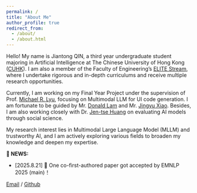 ```yaml
---
permalink: /
title: "About Me"
author_profile: true
redirect_from: 
  - /about/
  - /about.html
---
```


Hello! My name is Jiantong QIN, a third year undergraduate student majoring in Artificial Intelligence at The Chinese University of Hong Kong ([CUHK](https://www.cuhk.edu.hk/english/index.html)). I am also a member of the Faculty of Engineering’s [ELITE Stream](https://www.erg.cuhk.edu.hk/erg/Elite), where I undertake rigorous and in-depth curriculums and receive multiple research opportunities.  

Currently, I am working on my Final Year Project under the supervision of Prof. [Michael R. Lyu](https://www.cse.cuhk.edu.hk/lyu/home), focusing on Multimodal LLM for UI code generation. I am fortunate to be guided by Mr. [Donald Lam](https://donaldlamnl.github.io/DonaldLamNL/home#!/DonaldLamNL/home) and Mr. [Jingyu Xiao](https://whalexiao.github.io/). Besides, I am also working closely with Dr. [Jen-tse Huang](https://penguinnnnn.github.io/) on evaluating AI models through social science. 

My research interest lies in Multimodal Large Language Model (MLLM) and trustworthy AI, and I am actively exploring various fields to broaden my knowledge and deepen my expertise.

<p><strong>📰 NEWS:</strong></p>

- [2025.8.21] 🎉 One co-first-authored paper got accepted by EMNLP 2025 (main)！

[Email](mailto:jtqin@link.cuhk.edu.hk) / [Github](https://github.com/clearlove43967)
